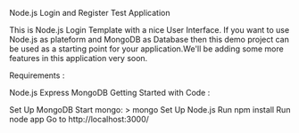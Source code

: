 
Node.js Login and Register Test Application 

This is Node.js Login Template with a nice User Interface. If you want to use Node.js as plateform and MongoDB as Database then this demo project can be used as a starting point for your application.We'll be adding some more features in this application very soon.

Requirements :

Node.js
Express
MongoDB
Getting Started with Code :

Set Up MongoDB
Start mongo: > mongo
Set Up Node.js
Run npm install
Run node app
Go to http://localhost:3000/
